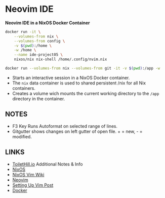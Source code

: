 # Neovim IDE
__Neovim IDE in a NixOS Docker Container__

```bash
docker run -it \
    --volumes-from nix \
    --volumes-from config \
    -v $(pwd):/home \
    -w /home \
    --name ide-project05 \
    nixos/nix nix-shell /home/.config/nvim.nix
```

```bash
docker run --volumes-from nix --volumes-from git -it -v $(pwd):/app -w /app --name ide-project05 nixos/nix nix-shell /app/nvim.nix
```

- Starts an interactive session in a NixOS Docker container.
- The `nix` data container is used to shared persistent /nix for all Nix containers.
- Creates a volume wich mounts the current working directory to the `/app` directory in the container.

NOTES
---
- F3 Key Runs Autoformat on selected range of lines.
- Gitgutter shows changes on left gutter of open file. + = new, - = modified.

LINKS
---

- [ToiletHill.io]  Additional Notes & Info
- [NixOS]
- [NixOS Vim Wiki]
- [Neovim]
- [Setting Up Vim Post]
- [Docker]

[ToiletHill.io]: http://toilethill.io/notes/
[NixOS Vim Wiki]: https://nixos.wiki/wiki/Vim
[Setting Up Vim Post]: https://www.mpscholten.de/nixos/2016/04/11/setting-up-vim-on-nixos.html
[NixOS]: https://nixos.org/
[Neovim]: https://neovim.io/
[Docker]: https://hub.docker.com/r/nixos/nix/
[Markdown]: https://github.com/adam-p/markdown-here/wiki/Markdown-Cheatsheet
